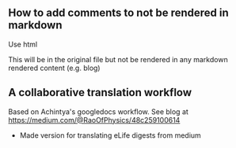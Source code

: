 ## How to add comments to not be rendered in markdown

Use html

<!--comment here-->

This will be in the original file but not be rendered in any markdown rendered content (e.g. blog)

## A collaborative translation workflow

Based on Achintya's googledocs workflow.
See blog at https://medium.com/@RaoOfPhysics/48c259100614

* Made version for translating eLife digests from medium
